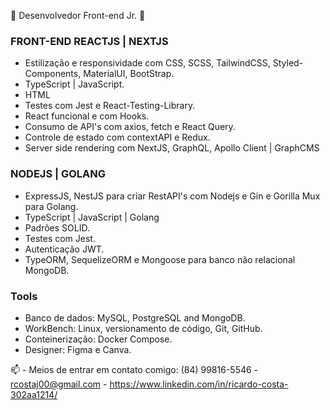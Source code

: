 :diamond_shape_with_a_dot_inside: Desenvolvedor Front-end Jr. :diamond_shape_with_a_dot_inside:

<h3>FRONT-END REACTJS | NEXTJS</h3>

- Estilização e responsividade com CSS, SCSS, TailwindCSS, Styled-Components, MaterialUI, BootStrap.
- TypeScript | JavaScript.
- HTML
- Testes com Jest e React-Testing-Library.
- React funcional e com Hooks.
- Consumo de API's com axios, fetch e React Query.
- Controle de estado com contextAPI e Redux.
- Server side rendering com NextJS,  GraphQL, Apollo Client | GraphCMS

<h3>NODEJS | GOLANG</h3>

- ExpressJS, NestJS para criar RestAPI's com Nodejs e Gin e Gorilla Mux para Golang.
- TypeScript | JavaScript | Golang
- Padrões SOLID.
- Testes com Jest.
- Autenticação JWT.
- TypeORM, SequelizeORM e Mongoose para banco não relacional MongoDB.

<h3>Tools</h3>

- Banco de dados:
MySQL, PostgreSQL and MongoDB.
- WorkBench:
Linux, versionamento de código, Git, GitHub.
- Conteinerização:
Docker Compose.
- Designer: Figma e Canva.

📫 - Meios de entrar em contato comigo:
(84) 99816-5546 - rcostaj00@gmail.com - https://www.linkedin.com/in/ricardo-costa-302aa1214/


  
 
  
